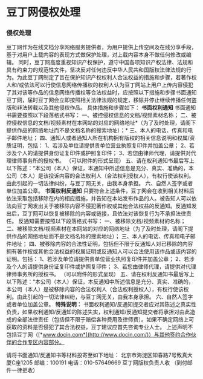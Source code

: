 # 豆丁网侵权处理

### 侵权处理

豆丁网作为在线文档分享网络服务提供者，为用户提供上传空间及在线分享手段，基于对用户上载内容的表现方式做保护处理，对上载内容本身不做任何修改或编辑。
同时，豆丁网高度重视知识产权保护，遵守中国各项知识产权法律、法规和具有约束力的规范性文件，坚决反对任何违反中华人民共和国版权法律法规的行为。为此豆丁网制定了旨在保护知识产权权利人合法权益的措施和步骤，若著作权人和/或依法可以行使信息网络传播权的权利人认为豆丁网站上用户上传内容侵犯了其对该等作品的信息网络传播权等合法权益时，应按照以下措施和步骤书面通知豆丁网，届时豆丁网会立即按照相关法律法规的规定，移除并停止继续传播任何盗版和非法转载以及其他侵权作品。
具体措施和步骤如下：
**书面权利通知**
书面通知书需要按照以下段落格式书写：
一、被控侵权信息的文档/视频素材名称； 
二、被控侵权信息的文档/视频素材在本网站的对应的网络地址*（为了及时处理，请阁下提供作品的网络地址而不是文档名称的搜索地址）；* 
三、本人的电话、传真和电子邮件地址； 
四、通知人或者通知人所在机构拥有版权的相关信息说明和权属/资质证明，包括：
    1、若涉及单位请提供贵单位营业执照复印件并加盖公章； 
    2、若涉及个人的请提供身份证复印件或护照复印件； 
    3、若您由律师代理，请提供对代理律师事务所的授权书。 
    （可以附件的形式呈现） 
五、请在权利通知书最后写上以下陈述：“本公司（本人）保证，本通知中所述信息是充分、真实、准确的，本公司（本人）是该投诉内容的合法权利人（合法权利授权人），有权行使该权利。由此引起的一切法律纠纷，与豆丁网无关，由我本身承担。
六、自然人签字或者单位加盖公章。
**书面权利反通知**
只要符合上述条件，豆丁网会在收到相关材料后依法采取包括移除在内的相应措施，并告知在本站发布作品的人。被告知人可以依法向豆丁网发出关于被移除内容不侵犯著作权或其他合法权益的反通知。反通知发出后，豆丁网可以恢复被移除的内容或链接，且依法对该恢复行为不承担法律责任。 反通知需要按照以下段落格式书写：
一、被移除文档/视频素材的名称；
二、被移除文档/视频素材在本网站的对应的网络地址（为了及时处理，请阁下提供作品的网络地址而不是文档名称的搜索地址）； 
三、本人的电话、传真和电子邮件地址；
四、被移除内容的合法性证明，包括但不限于反通知人对已移除的内容拥有著作权或其他合法权益的权属证明或反通知人可以合法使用该作品或该内容的证明。包括：
    1、若涉及单位请提供贵单位营业执照复印件并加盖公章； 
    2、若涉及个人的请提供身份证复印件或护照复印件； 
    3、若您由律师代理，请提供对代理律师事务所的授权书。 
    （可以附件的形式呈现） 
五、请在权利反通知书最后写上以下陈述：“本公司（本人）保证，本反通知中所述信息是充分、真实、准确的，本公司（本人）是被移除内容的合法权利人（合法权利授权人），有权行使该权利。由此引起的一切法律纠纷，与豆丁网无关，由我本身承担。
六、自然人签字或者单位加盖公章。
**特殊说明：**
书面权利通知/反通知提交者应对其陈述之真实性负责，如果权利通知/反通知的陈述失实，权利通知/反通知提交者将承担对由此造成的全部法律责任（包括但不限于赔偿各种费用及律师费）。如果不确定网络上可获取的资料是否侵犯了其合法权益，豆丁建议应首先咨询专业人士。 
上述声明不包括豆丁网（[*www.docin.com*](http://www.docin.com/)）与其他签约合作伙伴的合作专区内容部分。

请将书面通知/反通知书等材料投寄至如下地址： 
北京市海淀区知春路7号致真大厦C座1205 邮编：100191 
电话：010-57649669 
豆丁网版权负责人收 
（到付邮件一律拒收） 
